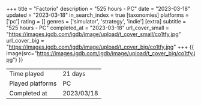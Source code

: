 +++
title = "Factorio"
description = "525 hours - PC"
date = "2023-03-18"
updated = "2023-03-18"
in_search_index = true
[taxonomies]
platforms = ['pc']
rating = []
genres = ['simulator', 'strategy', 'indie']
[extra]
subtitle = "525 hours - PC"
completed_at = "2023-03-18"
url_cover_small = "https://images.igdb.com/igdb/image/upload/t_cover_small/co1tfy.jpg"
url_cover_big = "https://images.igdb.com/igdb/image/upload/t_cover_big/co1tfy.jpg"
+++
{{ image(src="https://images.igdb.com/igdb/image/upload/t_cover_big/co1tfy.jpg") }}

|              |            |
| ------------ | ---------- |
| Time played  | 21 days |
| Played platforms    | PC |
| Completed at | 2023/03/18 |

